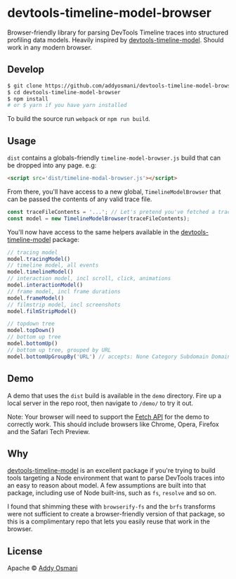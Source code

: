 # devtools-timeline-model-browser

Browser-friendly library for parsing DevTools Timeline traces into structured profiling data models.
Heavily inspired by [devtools-timeline-model](https://github.com/paulirish/devtools-timeline-model). 
Should work in any modern browser.

## Develop

```sh
$ git clone https://github.com/addyosmani/devtools-timeline-model-browser
$ cd devtools-timeline-model-browser
$ npm install
# or $ yarn if you have yarn installed
```

To build the source run `webpack` or `npm run build`.

## Usage

`dist` contains a globals-friendly `timeline-model-browser.js` build that can be dropped into any page. e.g:

```html
<script src='dist/timeline-modal-browser.js'></script>
```

From there, you'll have access to a new global, `TimelineModelBrowser` that can be passed the contents of any
valid trace file.

```js
const traceFileContents = '...'; // Let's pretend you've fetched a trace file
const model = new TimelineModelBrowser(traceFileContents);
```

You'll now have access to the same helpers available in the [devtools-timeline-model](https://github.com/paulirish/devtools-timeline-model) package:

```js
// tracing model
model.tracingModel()
// timeline model, all events
model.timelineModel()
// interaction model, incl scroll, click, animations
model.interactionModel()
// frame model, incl frame durations
model.frameModel()
// filmstrip model, incl screenshots
model.filmStripModel()

// topdown tree
model.topDown()
// bottom up tree
model.bottomUp()
// bottom up tree, grouped by URL
model.bottomUpGroupBy('URL') // accepts: None Category Subdomain Domain URL EventName
```

## Demo

A demo that uses the `dist` build is available in the `demo` directory. Fire up a local server in the repo root,
then navigate to `/demo/` to try it out.

Note: Your browser will need to support the [Fetch API](https://developer.mozilla.org/en-US/docs/Web/API/Fetch_API) for the
demo to correctly work. This should include browsers like Chrome, Opera, Firefox and the Safari Tech Preview.

## Why

[devtools-timeline-model](https://github.com/paulirish/devtools-timeline-model) is an excellent package if you're trying
to build tools targeting a Node environment that want to parse DevTools traces into an easy to reason about model. A few
assumptions are built into that package, including use of Node built-ins, such as `fs`, `resolve` and so on.

I found that shimming these with `browserify-fs` and the `brfs` transforms were not sufficient to create a browser-friendly
version of that package, so this is a complimentary repo that lets you easily reuse that work in the browser.

## License

Apache © [Addy Osmani](https://github.com/addyosmani/)